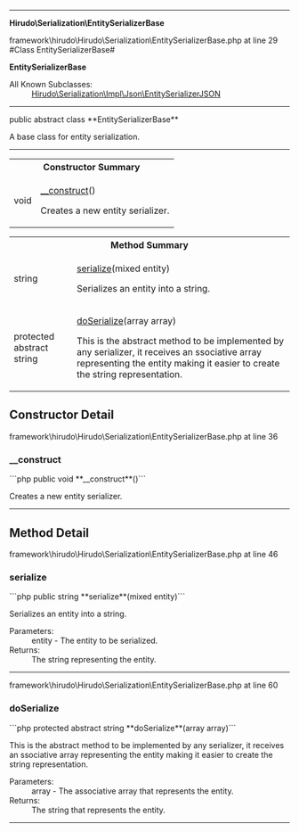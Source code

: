 - - -

**Hirudo\Serialization\EntitySerializerBase**
<div class="location">framework\hirudo\Hirudo\Serialization\EntitySerializerBase.php at line 29</div>
#Class EntitySerializerBase#

**EntitySerializerBase**


<dl>
<dt>All Known Subclasses:</dt>
<dd><a href="https://github.com/JeyDotC/Hirudo-docs/blob/master/hirudo/serialization/impl/json/entityserializerjson.html">Hirudo\Serialization\Impl\Json\EntitySerializerJSON</a> </dd>
</dl>

- - -

<p class="signature">public abstract  class **EntitySerializerBase**</p>

<div class="comment" id="overview_description"><p>A base class for entity serialization.</p></div>

- - -

<table id="summary_constructor">
<tr><th colspan="2">Constructor Summary</th></tr>
<tr>
<td class="type"> void</td>
<td class="description"><p class="name"><a href="#__construct">__construct</a>()</p><p class="description">Creates a new entity serializer.</p></td>
</tr>
</table>

<table id="summary_method">
<tr><th colspan="2">Method Summary</th></tr>
<tr>
<td class="type"> string</td>
<td class="description"><p class="name"><a href="#serialize">serialize</a>(mixed entity)</p><p class="description">Serializes an entity into a string.</p></td>
</tr>
<tr>
<td class="type">protected abstract  string</td>
<td class="description"><p class="name"><a href="#doSerialize">doSerialize</a>(array array)</p><p class="description">This is the abstract method to be implemented by any serializer, it receives
an ssociative array representing the entity making it easier to create the
string representation.</p></td>
</tr>
</table>

<h2 id="detail_method">Constructor Detail</h2>
<div class="location">framework\hirudo\Hirudo\Serialization\EntitySerializerBase.php at line 36</div>
<h3 id="__construct()">__construct</h3>
```php
public  void **__construct**()```
<div class="details">
<p>Creates a new entity serializer.</p></div>

- - -

<h2 id="detail_method">Method Detail</h2>
<div class="location">framework\hirudo\Hirudo\Serialization\EntitySerializerBase.php at line 46</div>
<h3 id="serialize()">serialize</h3>
```php
public  string **serialize**(mixed entity)```
<div class="details">
<p>Serializes an entity into a string.</p><dl>
<dt>Parameters:</dt>
<dd>entity - The entity to be serialized.</dd>
<dt>Returns:</dt>
<dd>The string representing the entity.</dd>
</dl>
</div>

- - -

<div class="location">framework\hirudo\Hirudo\Serialization\EntitySerializerBase.php at line 60</div>
<h3 id="doSerialize()">doSerialize</h3>
```php
protected abstract  string **doSerialize**(array array)```
<div class="details">
<p>This is the abstract method to be implemented by any serializer, it receives
an ssociative array representing the entity making it easier to create the
string representation.</p><dl>
<dt>Parameters:</dt>
<dd>array - The associative array that represents the entity.</dd>
<dt>Returns:</dt>
<dd>The string that represents the entity.</dd>
</dl>
</div>

- - -

